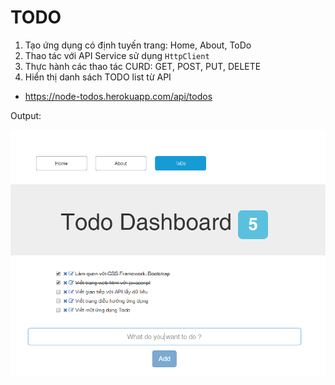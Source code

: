 TODO
====

1. Tạo ứng dụng có định tuyến trang: Home, About, ToDo
2. Thao tác với API Service sử dụng `HttpClient`
3. Thực hành các thao tác CURD: GET, POST, PUT, DELETE
4. Hiển thị danh sách TODO list từ API
  * https://node-todos.herokuapp.com/api/todos

Output:

![ToDo Application](./Todo-App.png "Giao diện ứng dụng ToDo App")

  